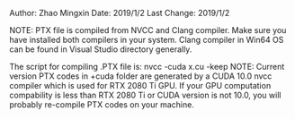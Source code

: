 Author: Zhao Mingxin
Date: 2019/1/2
Last Change: 2019/1/2

NOTE: PTX file is compiled from NVCC and Clang compiler. 
Make sure you have installed both compilers in your system. Clang compiler 
in Win64 OS can be found in Visual Studio directory generally.

The script for compiling .PTX file is:
    nvcc -cuda x.cu -keep
NOTE:
    Current version PTX codes in +cuda folder are generated by a CUDA 10.0
nvcc compiler which is used for RTX 2080 Ti GPU. If your GPU computation
compability is less than RTX 2080 Ti or CUDA version is not 10.0, you will
probably re-compile PTX codes on your machine.